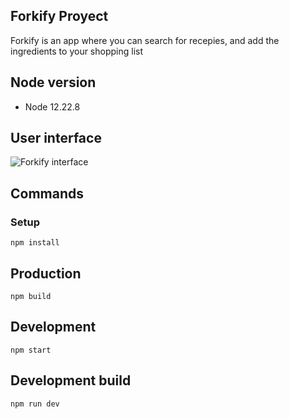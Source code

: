 ## Forkify Proyect
Forkify is an app where you can search for recepies, and add the ingredients
to your shopping list

## Node version
* Node 12.22.8

## User interface
![Forkify interface](https://drive.google.com/uc?export=view&id=1p1ioPKMp4tGHvWW5lfZ9UAz1POevDLRl)


## Commands
### Setup
```text
npm install
```

## Production

```text
npm build
```

## Development

```text
npm start
```
## Development build

```text
npm run dev
```
